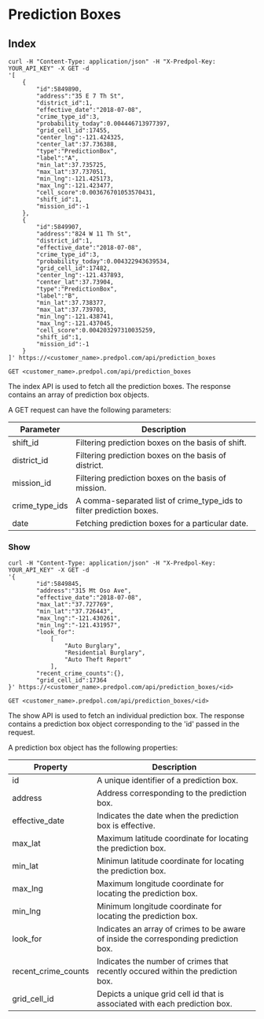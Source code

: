 # Prediction Boxes

## Index

```shell
curl -H "Content-Type: application/json" -H "X-Predpol-Key: YOUR_API_KEY" -X GET -d 
'[
    {
        "id":5849890,
        "address":"35 E 7 Th St",
        "district_id":1,
        "effective_date":"2018-07-08",
        "crime_type_id":3,
        "probability_today":0.004446713977397,
        "grid_cell_id":17455,
        "center_lng":-121.424325,
        "center_lat":37.736388,
        "type":"PredictionBox",
        "label":"A",
        "min_lat":37.735725,
        "max_lat":37.737051,
        "min_lng":-121.425173,
        "max_lng":-121.423477,
        "cell_score":0.003676701053570431,
        "shift_id":1,
        "mission_id":-1
    },
    {
        "id":5849907,
        "address":"824 W 11 Th St",
        "district_id":1,
        "effective_date":"2018-07-08",
        "crime_type_id":3,
        "probability_today":0.004322943639534,
        "grid_cell_id":17482,
        "center_lng":-121.437893,
        "center_lat":37.73904,
        "type":"PredictionBox",
        "label":"B",
        "min_lat":37.738377,
        "max_lat":37.739703,
        "min_lng":-121.438741,
        "max_lng":-121.437045,
        "cell_score":0.004203297310035259,
        "shift_id":1,
        "mission_id":-1
    }
]' https://<customer_name>.predpol.com/api/prediction_boxes
```

`GET <customer_name>.predpol.com/api/prediction_boxes`

The index API is used to fetch all the prediction boxes. The response contains an array of prediction box objects.

A GET request can have the following parameters:

Parameter | Description
---------| -----------
shift_id | Filtering prediction boxes on the basis of shift.
district_id | Filtering prediction boxes on the basis of district.
mission_id | Filtering prediction boxes on the basis of mission.
crime_type_ids | A comma-separated list of crime_type_ids to filter prediction boxes.
date | Fetching prediction boxes for a particular date.

### Show

```shell
curl -H "Content-Type: application/json" -H "X-Predpol-Key: YOUR_API_KEY" -X GET -d 
'{
        "id":5849845,
        "address":"315 Mt Oso Ave",
        "effective_date":"2018-07-08",
        "max_lat":"37.727769",
        "min_lat":"37.726443",
        "max_lng":"-121.430261",
        "min_lng":"-121.431957",
        "look_for":
            [
                "Auto Burglary",
                "Residential Burglary",
                "Auto Theft Report"
            ],
        "recent_crime_counts":{},
        "grid_cell_id":17364
}' https://<customer_name>.predpol.com/api/prediction_boxes/<id>
```

`GET <customer_name>.predpol.com/api/prediction_boxes/<id>`

The show API is used to fetch an individual prediction box. The response contains a prediction box object corresponding to the 'id' passed in the request.

A prediction box object has the following properties:

Property | Description
---------| -----------
id | A unique identifier of a prediction box.
address | Address corresponding to the prediction box.
effective_date | Indicates the date when the prediction box is effective.
max_lat | Maximum latitude coordinate for locating the prediction box.
min_lat | Minimun latitude coordinate for locating the prediction box.
max_lng | Maximum longitude coordinate for locating the prediction box.
min_lng | Minimum longitude coordinate for locating the prediction box.
look_for | Indicates an array of crimes to be aware of inside the corresponding prediction box.
recent_crime_counts | Indicates the number of crimes that recently occured within the prediction box.
grid_cell_id | Depicts a unique grid cell id that is associated with each prediction box.
